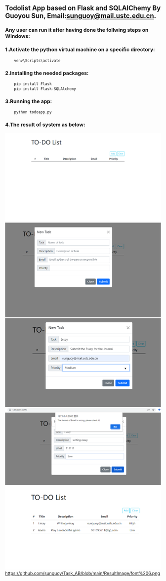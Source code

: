 ## Todolist App based on Flask and SQLAlChemy By Guoyou Sun, Email:sunguoy@mail.ustc.edu.cn.

### Any user can run it after having done the follwing steps on Windows:

### 1.Activate the python virtual machine on a specific directory:
```
    venv\Scripts\activate
```
  

### 2.Installing the needed packages: 
```
    pip install Flask 
    pip install Flask-SQLAlchemy
```

### 3.Running the app: 
```
    python todoapp.py
```

### 4.The result of system as below: 
![image](https://github.com/sunguoy/Task_AB/blob/main/ResultImage/font1.png)
![image](https://github.com/sunguoy/Task_AB/blob/main/ResultImage/font2.png)
![image](https://github.com/sunguoy/Task_AB/blob/main/ResultImage/font3.png)
![image](https://github.com/sunguoy/Task_AB/blob/main/ResultImage/font4.png)
![image](https://github.com/sunguoy/Task_AB/blob/main/ResultImage/font5.png)
https://github.com/sunguoy/Task_AB/blob/main/ResultImage/font%206.png

